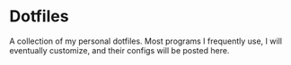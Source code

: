 # Dotfiles
A collection of my personal dotfiles. Most programs I frequently use, I will eventually customize, and their configs will be posted here.
